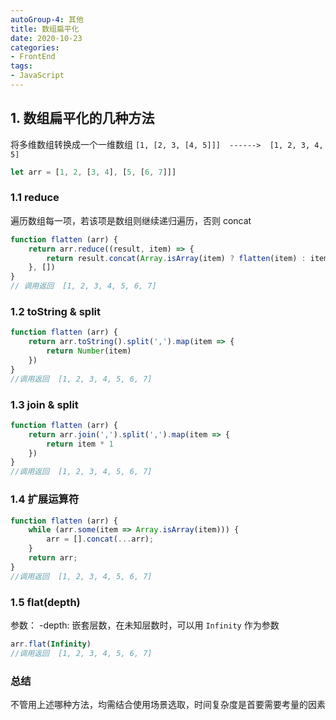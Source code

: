 ```yaml
---
autoGroup-4: 其他
title: 数组扁平化
date: 2020-10-23
categories:
- FrontEnd
tags:
- JavaScript
---
```


## 1. 数组扁平化的几种方法
将多维数组转换成一个一维数组 `[1, [2, 3, [4, 5]]]  ------>  [1, 2, 3, 4, 5]`

```js
let arr = [1, 2, [3, 4], [5, [6, 7]]]
```
   
### 1.1 reduce
遍历数组每一项，若该项是数组则继续递归遍历，否则 concat

```js
function flatten (arr) {
    return arr.reduce((result, item) => {
        return result.concat(Array.isArray(item) ? flatten(item) : item)
    }, [])
}
// 调用返回  [1, 2, 3, 4, 5, 6, 7]
```

### 1.2 toString & split
```js
function flatten (arr) {
    return arr.toString().split(',').map(item => {
        return Number(item)
    })
}
//调用返回  [1, 2, 3, 4, 5, 6, 7]
```  

### 1.3 join & split
```js
function flatten (arr) {
    return arr.join(',').split(',').map(item => {
        return item * 1
    })
}
//调用返回  [1, 2, 3, 4, 5, 6, 7]
```
   
### 1.4 扩展运算符
```js
function flatten (arr) {
    while (arr.some(item => Array.isArray(item))) {
        arr = [].concat(...arr);
    }
    return arr;
}
//调用返回  [1, 2, 3, 4, 5, 6, 7]
```

### 1.5 flat(depth)
参数：
-depth: 嵌套层数，在未知层数时，可以用 `Infinity` 作为参数

```js
arr.flat(Infinity)
//调用返回  [1, 2, 3, 4, 5, 6, 7]
```

###  总结


不管用上述哪种方法，均需结合使用场景选取，时间复杂度是首要需要考量的因素

